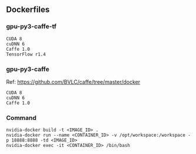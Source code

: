 ## Dockerfiles

### gpu-py3-caffe-tf
```
CUDA 8
cuDNN 6
Caffe 1.0
TensorFlow r1.4
```

### gpu-py3-caffe
Ref: https://github.com/BVLC/caffe/tree/master/docker
```
CUDA 8
cuDNN 6
Caffe 1.0
```

### Command
```
nvidia-docker build -t <IMAGE_ID> .
nvidia-docker run --name <CONTAINER_ID> -v /opt/workspace:/workspace -p 18888:8888 -td <IMAGE_ID>
nvidia-docker exec -it <CONTAINER_ID> /bin/bash
```
